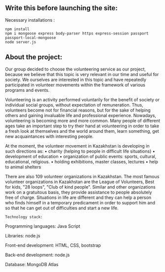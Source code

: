 ## Write this before launching the site: 


Necessary installations :
```
npm install
npm i mongoose express body-parser https express-session passport passport-local-mongoose
node server.js
```

## About the project: 
Our group decided to choose the volunteering service as our project, because we believe that this topic is very relevant in our time and useful for society. We ourselves are interested in this topic and have repeatedly participated in volunteer movements within the framework of various programs and events.

Volunteering is an activity performed voluntarily for the benefit of society or individual social groups, without expectation of remuneration. Thus, volunteers become not for financial reasons, but for the sake of helping others and gaining invaluable life and professional experience. Nowadays, volunteering is becoming more and more common. Many people of different ages take an important step to try their hand at volunteering in order to take a fresh look at themselves and the world around them, learn something, get new acquaintances with interesting people.

At the moment, the volunteer movement in Kazakhstan is developing in such directions as:
• charity (helping to people in difficult life situations)
• development of education
• organization of public events: sports, cultural, educational, religious.
• holding exhibitions, master classes, lectures
• help to animal shelters

There are also 109 volunteer organizations in Kazakhstan. The most famous volunteer organizations in Kazakhstan are the League of Volunteers, Best for kids, "28 loops", "Club of kind people". Similar and other organizations work on a gratuitous basis, they provide assistance to people absolutely free of charge. Situations in life are different and they can help a person who finds himself in a temporary predicament in order to support him and so that he can get out of difficulties and start a new life.

```
Technology stack:
```
Programming languages: Java Script

Libraries: node.js

Front-end development: HTML, CSS, bootstrap

Back-end development: node.js

Database: MongoDB Atlas


